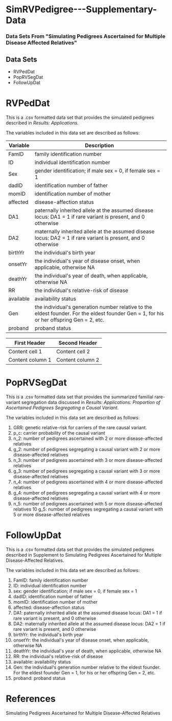 # SimRVPedigree---Supplementary-Data
### Data Sets From "Simulating Pedigrees Ascertained for Multiple Disease Affected Relatives"

## Data Sets
* RVPedDat
* PopRVSegDat
* FollowUpDat

# RVPedDat
This is a .csv formatted data set that provides the simulated pedigrees described in *Results: Applications.*

The variables included in this data set are described as follows:

Variable | Description
-------- | -------------
FamID | family identification number
ID | individual identification number
Sex | gender identification; if male sex = 0, if female sex = 1
dadID | identification number of father
momID | identification number of mother
affected | disease-affection status
DA1 | paternally inherited allele at the assumed disease locus: DA1 = 1 if rare variant is present, and 0 otherwise
DA2 | maternally inherited allele at the assumed disease locus: DA2 = 1 if rare variant is present, and 0 otherwise 
birthYr | the individual's birth year
onsetYr | the individual's year of disease onset, when applicable, otherwise NA
deathYr | the individual's year of death, when applicable, otherwise NA
RR | the individual's relative-risk of disease
available | availability status
Gen | the individual's generation number relative to the eldest founder.  For the eldest founder Gen = 1, for his or her offspring Gen = 2, etc.
proband | proband status


First Header | Second Header
------------ | -------------
Content cell 1 | Content cell 2
Content column 1 | Content column 2
   
# PopRVSegDat
This is a .csv formatted data set that provides the summarized familial rare-variant segregation data discussed in *Results: Applications: Proportion of Ascertained Pedigrees Segregating a Causal Variant*.

The variables included in this data set are described as follows:
1. GRR: genetic relative-risk for carriers of the rare causal variant.
2. p_c: carrier probability of the causal variant
3. n_2: number of pedigrees ascertained with 2 or more disease-affected relatives
4. g_2: number of pedigrees segregating a causal variant with 2 or more disease-affected relatives
5. n_3: number of pedigrees ascertained with 3 or more disease-affected relatives
6. g_3: number of pedigrees segregating a causal variant with 3 or more disease-affected relatives
7. n_4: number of pedigrees ascertained with 4 or more disease-affected relatives
8. g_4: number of pedigrees segregating a causal variant with 4 or more disease-affected relatives
9. n_5: number of pedigrees ascertained with 5 or more disease-affected relatives
10 g_5: number of pedigrees segregating a causal variant with 5 or more disease-affected relatives

# FollowUpDat
This is a .csv formatted data set that provides the simulated pedigrees described in Supplement to Simulating Pedigrees Ascertained for Multiple Disease-Affected Relatives.

The variables included in this data set are described as follows:
1. FamID: family identification number
2. ID: individual identification number
3. sex: gender identification; if male sex = 0, if female sex = 1
4. dadID: identification number of father
5. momID: identification number of mother
6. affected: disease-affection status
7. DA1: paternally inherited allele at the assumed disease locus: DA1 = 1 if rare variant is present, and 0 otherwise
8. DA2: maternally inherited allele at the assumed disease locus: DA2 = 1 if rare variant is present, and 0 otherwise 
9. birthYr: the individual's birth year
10. onsetYr: the individual's year of disease onset, when applicable, otherwise NA
11. deathYr: the individual's year of death, when applicable, otherwise NA
12. RR: the individual's relative-risk of disease
13. available: availability status
14. Gen: the individual's generation number relative to the eldest founder.
For the eldest founder Gen = 1, for his or her offspring Gen = 2, etc.
15. proband: proband status


# References
Simulating Pedigrees Ascertained for Multiple Disease-Affected Relatives